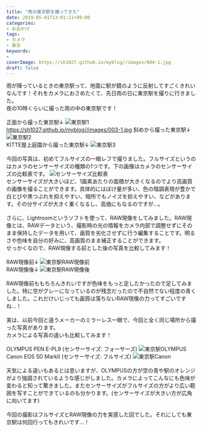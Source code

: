 ```yaml
---
title: "雨の東京駅を撮ってきた"
date: 2019-05-01T13:01:11+09:00
categories:
- お出かけ 
tags:
- カメラ
- 東京 
keywords:
- 
coverImage: https://sh1027.github.io/myblog//images/004-1.jpg
draft: false
---
```

雨が降っているときの東京駅って、地面に駅が鏡のように反射してすごくきれいなんです！それをカメラにおさめたくて、先日雨の日に東京駅を撮りに行きました。<br>
夜の10時くらいに撮った雨の中の東京駅です！<br>
<br>
正面から撮った東京駅↓
![東京駅1](https://sh1027.github.io/myblog//images/004-1.jpg)<br>
https://sh1027.github.io/myblog//images/003-1.jpg
斜めから撮った東京駅↓
![東京駅2](https://sh1027.github.io/myblog//images/004-2.jpg)<br>
KITTE屋上庭園から撮った東京駅↓
![東京駅3](https://sh1027.github.io/myblog//images/004-3.jpg)<br>
<br>
今回の写真は、初めてフルサイズの一眼レフで撮りました。フルサイズというのはカメラのセンサーサイズの種類の1つです。下の画像はカメラのセンサーサイズの比較表です。
![センサーサイズ比較表](https://sh1027.github.io/myblog//images/004-4.png)<br>
センサーサイズが大きいほど、1画素あたりの面積が大きくなるのでより高画質の画像を撮ることができます。具体的にはぼけ量が多い、色の階調表現が豊かで白とびや黒つぶれを抑えやすい、暗所でもノイズを抑えやすい、などがあります。その分サイズが大きく重くなるし、高価にもなるのですが...。<br>
<br>
さらに、Lightroomというソフトを使って、RAW現像をしてみました。RAW現像とは、RAWデータという、撮影時の光の情報をカメラ内部で調整せずにそのまま保持したデータを用いて、画質を劣化させずに行う編集することです。明るさや色味を自分の好みに、高画質のまま補正することができます。<br>
せっかくなので、RAW現像する前とした後の写真を比較してみます！<br>
<br>
RAW現像前↓
![東京駅RAW現像前](https://sh1027.github.io/myblog//images/004-5.jpg)<br>
RAW現像後↓
![東京駅RAW現像後](https://sh1027.github.io/myblog//images/004-3.jpg)<br>
<br>
RAW現像前ももちろんきれいですが色味をもっと足したかったので足してみました。特に空がグレーになっているのが残念だったので不自然でない程度の青くしました。これだけいじっても画質は落ちないRAW現像の力ってすごいですね...！<br>
<br>
実は、以前今回と違うメーカーのミラーレス一眼で、今回と全く同じ場所から撮った写真があります。<br>
カメラによる写真の違いも比較してみます！<br>
<br>
OLYMPUS PEN E-PL9 (センサーサイズ: フォーサーズ)
![東京駅OLYMPUS](https://sh1027.github.io/myblog/004-6.jpg)<br>
Canon EOS 5D MarkⅡ (センサーサイズ: フルサイズ)
![東京駅Canon](https://sh1027.github.io/myblog/004-3.jpg)<br>
<br>
天気による違いもあるとは思いますが、OLYMPUSの方が空の青や駅のオレンジがより強調されているような感じがしました。カメラによってこんなにも色味が変わると知って驚きました。またセンサーサイズがフルサイズの方がより広い範囲を写すことができているのも分かります。(センサーサイズが大きい方が広角に向いてます)<br>
<br>
今回の撮影はフルサイズとRAW現像の力を実感した回でした。それにしても東京駅は何回行ってもきれいです...！


